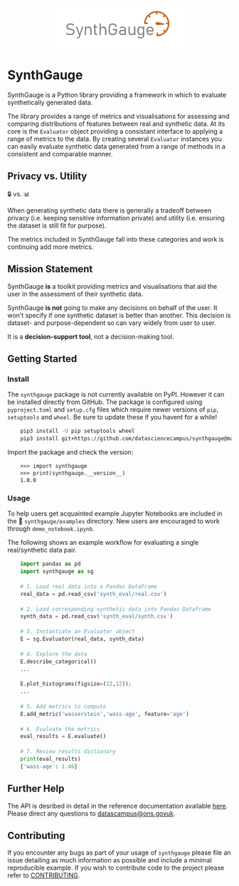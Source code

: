 <p align="center">
  <img src="images/logo.png" />
</p>

# SynthGauge

SynthGauge is a Python library providing a framework in which to evaluate
synthetically generated data.

The library provides a range of metrics and visualisations for assessing and comparing distributions of features between real and synthetic data. At its core is the `Evaluator` object providing a consistant interface to applying a range of metrics to the data. By creating several `Evaluator` instances you can easily evaluate synthetic data generated from a range of methods in a consistent and comparable manner.


## Privacy vs. Utility
:lock: vs. :bar_chart:

When generating synthetic data there is generally a tradeoff between privacy (i.e. keeping sensitive information private) and utility (i.e. ensuring the dataset is still fit for purpose).

The metrics included in SynthGauge fall into these categories and work is continuing add more metrics.

## Mission Statement

SynthGauge **is** a toolkit providing metrics and visualisations that aid the user in the assessment of their synthetic data.

SynthGauge **is not** going to make any decisions on behalf of the user. It won’t specify if one synthetic dataset is better than another. This decision is dataset- and purpose-dependent so can vary widely from user to user.

It is a **decision-support tool**, not a decision-making tool.

## Getting Started

### Install

The ``synthgauge`` package is not currently available on PyPI. However it can be installed directly from GitHub. The package is configured using `pyproject.toml` and `setup.cfg` files which require newer versions of `pip`, `setuptools` and `wheel`. Be sure to update these if you havent for a while!

```bash
    pip3 install -U pip setuptools wheel
    pip3 install git+https://github.com/datasciencecampus/synthgauge@main
```

Import the package and check the version:

```
    >>> import synthgauge
    >>> print(synthgauge.__version__)
    1.0.0
```
### Usage
To help users get acquainted example Jupyter Notebooks are included in the :open_file_folder: `synthgauge/examples` directory. New users are encouraged to work through `demo_notebook.ipynb`.

The following shows an example workflow for evaluating a single real/synthetic data pair.

```python
    import pandas as pd
    import synthgauge as sg

    # 1. Load real data into a Pandas DataFrame
    real_data = pd.read_csv('synth_eval/real.csv')

    # 2. Load corresponding synthetic data into Pandas Dataframe
    synth_data = pd.read_csv('synth_eval/synth.csv')

    # 3. Instantiate an Evaluator object
    E = sg.Evaluator(real_data, synth_data)

    # 4. Explore the data
    E.describe_categorical()
    ...

    E.plot_histograms(figsize=(12,12));
    ...

    # 5. Add metrics to compute
    E.add_metric('wasserstein','wass-age', feature='age')

    # 6. Evaluate the metrics
    eval_results = E.evaluate()

    # 7. Review results dictionary
    print(eval_results)
    {'wass-age': 1.46}
```

## Further Help
The API is desribed in detail in the reference documentation available [here](https://datasciencecampus.github.io/synthgauge/).
Please direct any questions to datascampus@ons.govuk.

## Contributing
If you encounter any bugs as part of your usage of `synthgauge` please file an issue detailing as much information as possible and include a minimal reproducible example. If you wish to contribute code to the project please refer to [CONTRIBUTING](CONTRIBUTING.md).
